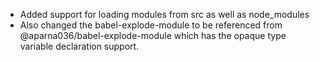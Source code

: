 - Added support for loading modules from src as well as node_modules
- Also changed the babel-explode-module to be referenced from @aparna036/babel-explode-module which has the opaque type 
  variable declaration support.
  